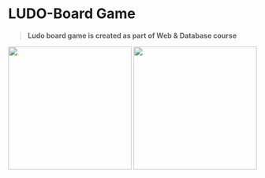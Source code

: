 # LUDO-Board Game
> **Ludo board game is created as part of Web & Database course**

<p float="left">
  <img src="https://user-images.githubusercontent.com/47633984/77116570-aeb08580-6a30-11ea-996f-599b09a90c01.png" height="250" />
  <img src="https://user-images.githubusercontent.com/47633984/77116519-9c364c00-6a30-11ea-9fe7-c4f908021356.png" height="250" />
</p>
